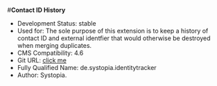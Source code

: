 #**Contact ID History**


- Development Status: stable
- Used for: The sole purpose of this extension is to keep a history of contact ID and external identfier that would otherwise be destroyed when merging duplicates.
- CMS Compatibility: 4.6
- Git URL: [click me](https://github.com/systopia/de.systopia.identitytracker)
- Fully Qualified Name: de.systopia.identitytracker
- Author: Systopia.
